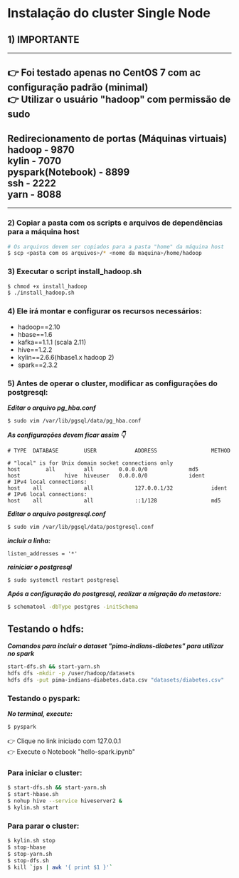 # Instalação do cluster Single Node

## 1) IMPORTANTE
---
:point_right: Foi testado apenas no CentOS 7 com ac configuração padrão (minimal)  
:point_right: Utilizar o usuário "hadoop" com permissão de sudo
---
Redirecionamento de portas (Máquinas virtuais)  
hadoop              -   9870  
kylin               -   7070  
pyspark(Notebook)   -   8899  
ssh                 -   2222  
yarn                -   8088  
---
---

### 2) Copiar a pasta com os scripts e arquivos de dependências para a máquina host
```sh
# Os arquivos devem ser copiados para a pasta "home" da máquina host
$ scp <pasta com os arquivos>/* <nome da maquina>/home/hadoop
```
### 3) Executar o script install_hadoop.sh
```sh
$ chmod +x install_hadoop
$ ./install_hadoop.sh
```

### 4) Ele irá montar e configurar os recursos necessários:
+ hadoop==2.10
+ hbase==1.6
+ kafka==1.1.1 (scala 2.11)
+ hive==1.2.2
+ kylin==2.6.6(hbase1.x hadoop 2)
+ spark==2.3.2

### 5) Antes de operar o cluster, modificar as configurações do postgresql:
***Editar o arquivo pg_hba.conf***
```sh
$ sudo vim /var/lib/pgsql/data/pg_hba.conf
```
***As configurações devem ficar assim :point_down:***
````
# TYPE  DATABASE        USER            ADDRESS                 METHOD

# "local" is for Unix domain socket connections only
host        all         all        0.0.0.0/0             md5
host              hive  hiveuser   0.0.0.0/0             ident
# IPv4 local connections:
host    all             all             127.0.0.1/32            ident
# IPv6 local connections:
host    all             all             ::1/128                 md5
````

***Editar o arquivo postgresql.conf***
```sh
$ sudo vim /var/lib/pgsql/data/postgresql.conf
````
***incluir a linha:***
````
listen_addresses = '*'
````
***reiniciar o postgresql***
```sh
$ sudo systemctl restart postgresql

````
***Após a configuração do postgresql, realizar a migração do metastore:***
```sh
$ schematool -dbType postgres -initSchema
```

## Testando o hdfs:
***Comandos para incluir o dataset "pima-indians-diabetes" para utilizar no spark***
```sh
start-dfs.sh && start-yarn.sh 
hdfs dfs -mkdir -p /user/hadoop/datasets
hdfs dfs -put pima-indians-diabetes.data.csv "datasets/diabetes.csv"
```
### Testando o pyspark:
***No terminal, execute:***
```sh
$ pyspark
```
:point_right: Clique no link iniciado com 127.0.0.1  
:point_right: Execute o Notebook "hello-spark.ipynb"

### Para iniciar o cluster:
```sh
$ start-dfs.sh && start-yarn.sh
$ start-hbase.sh
$ nohup hive --service hiveserver2 &
$ kylin.sh start
```

### Para parar o cluster:
```sh
$ kylin.sh stop
$ stop-hbase 
$ stop-yarn.sh 
$ stop-dfs.sh
$ kill `jps | awk '{ print $1 }'`
```
